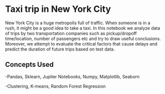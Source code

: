 # Taxi trip in New York City

New York City is a huge metropolis full of traffic. When someone is in a rush, it might be a good idea to take a taxi. In this notebook we analyze data of trips by two transportation companies such as pickup/dropoff time/location, number of passengers etc  and try to draw useful conclusions. Moreover, we attempt to evaluate the critical factors that cause delays and predict the duration of future trips based on test data.   


## Concepts Used

-Pandas, Sklearn, Jupiter Notebooks, Numpy, Matplotlib, Seaborn

-Clustering, K-means, Random Forest Regression

